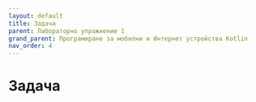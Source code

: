 ```yaml
---
layout: default
title: Задача
parent: Лабораторно упражнение 1
grand_parent: Програмиране за мобилни и Интернет устройства Kotlin
nav_order: 4
---
```


# Задача


